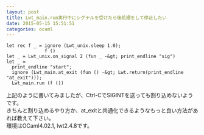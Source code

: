```yaml
---
layout: post
title: Lwt_main.run実行中にシグナルを受けたら後処理をして停止したい
date: 2015-05-15 15:51:51
categories: ocaml
---
```

```
let rec f _ = ignore (Lwt_unix.sleep 1.0);
              f ()
let _ = Lwt_unix.on_signal 2 (fun _ -&gt; print_endline "sig")
let _ = 
  print_endline "start";
  ignore (Lwt_main.at_exit (fun () -&gt; Lwt.return(print_endline "at_exit")));
  Lwt_main.run (f ()) 
```

<p>上記のように書いてみましたが、Ctrl-CでSIGINTを送っても割り込めないようです。<br>
きちんと割り込めるやり方か、at_exitと共通化できるようなもっと良い方法があれば教えて下さい。<br>
環境はOCaml4.02.1, lwt2.4.8です。</p>
